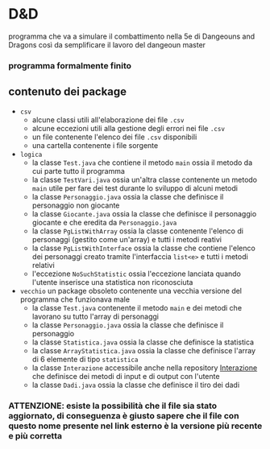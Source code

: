 # D&D
programma che va a simulare il combattimento nella 5e di Dangeouns and Dragons così da semplificare il lavoro del dangeoun master
### programma formalmente finito
## contenuto dei package
- `csv`
    - alcune classi utili all'elaborazione dei file `.csv`
    - alcune eccezioni utili alla gestione degli errori nei file `.csv`
    - un file contenente l'elenco dei file `.csv` disponibili
    - una cartella contenente i file sorgente
- `logica`
  - la classe `Test.java` che contiene il metodo `main` ossia il metodo da cui parte tutto il programma
  - la classe `TestVari.java` ossia un'altra classe contenente un metodo `main` utile per fare dei test durante lo sviluppo di alcuni metodi
  - la classe `Personaggio.java` ossia la classe che definisce il personaggio non giocante
  - la classe `Giocante.java` ossia la classe che definisce il personaggio giocante e che eredita da `Personaggio.java`
  - la classe `PgListWithArray` ossia la classe contenente l'elenco di personaggi (gestito come un'array) e tutti i metodi reativi
  - la classe `PgListWithInterface` ossia la classe che contiene l'elenco dei personaggi creato tramite l'interfaccia `list<e>` e tutti i metodi relativi
  - l'eccezione `NoSuchStatistic` ossia l'eccezione lanciata quando l'utente inserisce una statistica non riconosciuta
- `vecchio` un package obsoleto contenente una vecchia versione del programma che funzionava male
  - la classe `Test.java` contenente il metodo `main` e dei metodi che lavorano su tutto l'array di personaggi
  - la classe `Personaggio.java` ossia la classe che definisce il personaggio
  - la classe `Statistica.java` ossia la classe che definisce la statistica
  - la classe `ArrayStatistica.java` ossia la classe che definisce l'array di 6 elemente di tipo `statistica`
  - la classe `Interazione` accessibile anche nella repository [Interazione](https://github.com/MandichRiccardo/java_00_Class_Interazione) che definisce dei metodi di input e di output con l'utente
  - la classe `Dadi.java` ossia la classe che definisce il tiro dei dadi


### ATTENZIONE: esiste la possibilità che il file sia stato aggiornato, di conseguenza è giusto sapere che il file con questo nome presente nel link esterno è la versione più recente e più corretta 